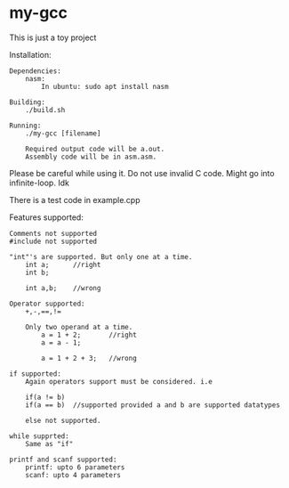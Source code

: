 # my-gcc

This is just a toy project

Installation: 
    
    Dependencies:
        nasm: 
            In ubuntu: sudo apt install nasm

    Building:
        ./build.sh

    Running:
        ./my-gcc [filename]

        Required output code will be a.out.
        Assembly code will be in asm.asm.

Please be careful while using it. Do not use invalid C code.
Might go into infinite-loop. Idk

There is a test code in example.cpp

Features supported:
    
    Comments not supported
    #include not supported

    "int"'s are supported. But only one at a time.
        int a;      //right
        int b;

        int a,b;    //wrong

    Operator supported:
        +,-,==,!=

        Only two operand at a time.
            a = 1 + 2;       //right
            a = a - 1;      

            a = 1 + 2 + 3;   //wrong

    if supported: 
        Again operators support must be considered. i.e
        
        if(a != b)
        if(a == b)  //supported provided a and b are supported datatypes

        else not supported.

    while supprted:
        Same as "if"
    
    printf and scanf supported:
        printf: upto 6 parameters
        scanf: upto 4 parameters